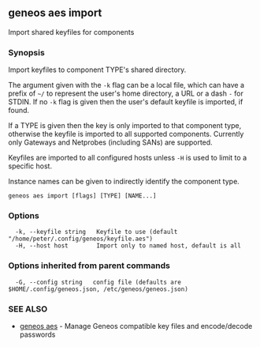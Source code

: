 ## geneos aes import

Import shared keyfiles for components

### Synopsis


Import keyfiles to component TYPE's shared directory.

The argument given with the `-k` flag can be a local file, which can have
a prefix of `~/` to represent the user's home directory, a URL or a dash
`-` for STDIN. If no `-k` flag is given then the user's default
keyfile is imported, if found.

If a TYPE is given then the key is only imported to that component
type, otherwise the keyfile is imported to all supported components.
Currently only Gateways and Netprobes (including SANs) are supported.

Keyfiles are imported to all configured hosts unless `-H` is used to
limit to a specific host.

Instance names can be given to indirectly identify the component
type.


```
geneos aes import [flags] [TYPE] [NAME...]
```

### Options

```
  -k, --keyfile string   Keyfile to use (default "/home/peter/.config/geneos/keyfile.aes")
  -H, --host host        Import only to named host, default is all
```

### Options inherited from parent commands

```
  -G, --config string   config file (defaults are $HOME/.config/geneos.json, /etc/geneos/geneos.json)
```

### SEE ALSO

* [geneos aes](geneos_aes.md)	 - Manage Geneos compatible key files and encode/decode passwords

